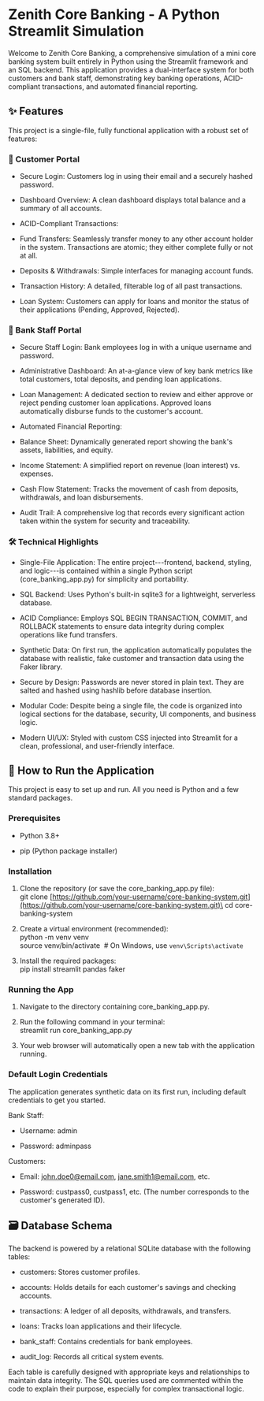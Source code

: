 Zenith Core Banking - A Python Streamlit Simulation
===================================================

Welcome to Zenith Core Banking, a comprehensive simulation of a mini core banking system built entirely in Python using the Streamlit framework and an SQL backend. This application provides a dual-interface system for both customers and bank staff, demonstrating key banking operations, ACID-compliant transactions, and automated financial reporting.

✨ Features
----------

This project is a single-file, fully functional application with a robust set of features:

### 👤 Customer Portal

-   Secure Login: Customers log in using their email and a securely hashed password.

-   Dashboard Overview: A clean dashboard displays total balance and a summary of all accounts.

-   ACID-Compliant Transactions:

-   Fund Transfers: Seamlessly transfer money to any other account holder in the system. Transactions are atomic; they either complete fully or not at all.

-   Deposits & Withdrawals: Simple interfaces for managing account funds.

-   Transaction History: A detailed, filterable log of all past transactions.

-   Loan System: Customers can apply for loans and monitor the status of their applications (Pending, Approved, Rejected).

### 🏦 Bank Staff Portal

-   Secure Staff Login: Bank employees log in with a unique username and password.

-   Administrative Dashboard: An at-a-glance view of key bank metrics like total customers, total deposits, and pending loan applications.

-   Loan Management: A dedicated section to review and either approve or reject pending customer loan applications. Approved loans automatically disburse funds to the customer's account.

-   Automated Financial Reporting:

-   Balance Sheet: Dynamically generated report showing the bank's assets, liabilities, and equity.

-   Income Statement: A simplified report on revenue (loan interest) vs. expenses.

-   Cash Flow Statement: Tracks the movement of cash from deposits, withdrawals, and loan disbursements.

-   Audit Trail: A comprehensive log that records every significant action taken within the system for security and traceability.

### 🛠️ Technical Highlights

-   Single-File Application: The entire project---frontend, backend, styling, and logic---is contained within a single Python script (core_banking_app.py) for simplicity and portability.

-   SQL Backend: Uses Python's built-in sqlite3 for a lightweight, serverless database.

-   ACID Compliance: Employs SQL BEGIN TRANSACTION, COMMIT, and ROLLBACK statements to ensure data integrity during complex operations like fund transfers.

-   Synthetic Data: On first run, the application automatically populates the database with realistic, fake customer and transaction data using the Faker library.

-   Secure by Design: Passwords are never stored in plain text. They are salted and hashed using hashlib before database insertion.

-   Modular Code: Despite being a single file, the code is organized into logical sections for the database, security, UI components, and business logic.

-   Modern UI/UX: Styled with custom CSS injected into Streamlit for a clean, professional, and user-friendly interface.

🚀 How to Run the Application
-----------------------------

This project is easy to set up and run. All you need is Python and a few standard packages.

### Prerequisites

-   Python 3.8+

-   pip (Python package installer)

### Installation

1.  Clone the repository (or save the core_banking_app.py file):\
    git clone [https://github.com/your-username/core-banking-system.git](https://github.com/your-username/core-banking-system.git)\
    cd core-banking-system

2.  Create a virtual environment (recommended):\
    python -m venv venv\
    source venv/bin/activate  # On Windows, use `venv\Scripts\activate`

3.  Install the required packages:\
    pip install streamlit pandas faker

### Running the App

1.  Navigate to the directory containing core_banking_app.py.

2.  Run the following command in your terminal:\
    streamlit run core_banking_app.py

3.  Your web browser will automatically open a new tab with the application running.

### Default Login Credentials

The application generates synthetic data on its first run, including default credentials to get you started.

Bank Staff:

-   Username: admin

-   Password: adminpass

Customers:

-   Email: john.doe0@email.com, jane.smith1@email.com, etc.

-   Password: custpass0, custpass1, etc. (The number corresponds to the customer's generated ID).

🗃️ Database Schema
-------------------

The backend is powered by a relational SQLite database with the following tables:

-   customers: Stores customer profiles.

-   accounts: Holds details for each customer's savings and checking accounts.

-   transactions: A ledger of all deposits, withdrawals, and transfers.

-   loans: Tracks loan applications and their lifecycle.

-   bank_staff: Contains credentials for bank employees.

-   audit_log: Records all critical system events.

Each table is carefully designed with appropriate keys and relationships to maintain data integrity. The SQL queries used are commented within the code to explain their purpose, especially for complex transactional logic.